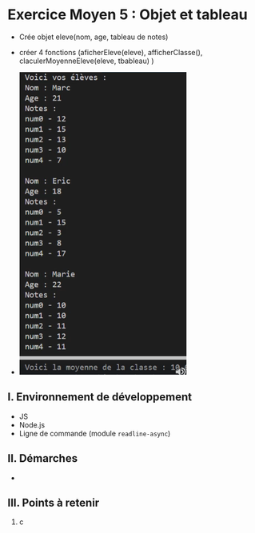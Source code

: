 # Exercice Moyen 5 : Objet et tableau

- Crée objet eleve(nom, age, tableau de notes)
- créer 4 fonctions (aficherEleve(eleve), afficherClasse(), claculerMoyenneEleve(eleve, tbableau) )
  
- ![capture exo5](ex5.png)

## I. Environnement de développement

* JS
* Node.js
* Ligne de commande (module `readline-async`)

## II. Démarches
- 


## III. Points à retenir

1. c